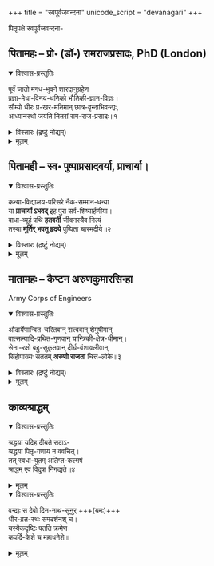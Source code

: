 +++
title = "स्वपूर्वजवन्दना"
unicode_script = "devanagari"
+++

पितृपक्षे स्वपूर्वजवन्दना-

## पितामहः – प्रो॰ (डॉ॰) रामराजप्रसादः, PhD (London)

<details open><summary>विश्वास-प्रस्तुतिः</summary>

पूर्वं जातो मगध-भुवने शारदानुग्रहेण  
प्रज्ञा-मेधा-विनय-धनिको भौतिकी-ज्ञान-विज्ञः।  
सौम्यो धीरः प्र-खर-मतिमान् छात्र-वृन्दाभिवन्द्यः,  
आध्यानस्थो जयति नितरां राम-राज-प्रसादः॥१
</details>

<details><summary>विस्तारः (द्रष्टुं नोद्यम्)</summary>

पूर्व काल में मगध की धरती पर जन्मे, देवी सरस्वती के अनुग्रह से प्रज्ञा, मेधा, और विनय के धनी, भौतिकी (physics) विज्ञान के ज्ञाता, सौम्य, धैर्यवान्, प्रखर बुद्धि से सम्पन्न, और अपने छात्रों के प्रिय, डॉ॰ रामराज प्रसाद हमारी स्मृति में अवस्थित होकर सदैव सुशोभित होते हैं।  
</details>



<details><summary>मूलम्</summary>

पूर्वं जातो मगधभुवने शारदानुग्रहेण  
प्रज्ञा-मेधा-विनय-धनिको भौतिकीज्ञानविज्ञः।  
सौम्यो धीरः प्रखरमतिमान् छात्रवृन्दाभिवन्द्यः,  
आध्यानस्थो **जयति** नितरां **रामराजप्रसादः**॥१
</details>  


## पितामही – स्व॰ पुष्पाप्रसादवर्या, प्राचार्या।  

<details open><summary>विश्वास-प्रस्तुतिः</summary>

कन्या-विद्यालय-परिसरे नैक-सम्मान-धन्या  
या **प्राचार्या ऽभवद्** इह पुरा सर्व-शिष्यार्हणीया।  
बाधा-व्यूहं पथि **हतवती** जीवनस्यैव नित्यं  
तस्या **मूर्तिर् भवतु हृदये** पुष्पिता चास्मदीये॥२
</details>

<details><summary>विस्तारः (द्रष्टुं नोद्यम्)</summary>

जो एक समय कन्या विद्यालय के परिसर में अनेक सम्मानों से धन्य होकर सभी शिष्यों की आदरणीय आचार्या के पद पर नियुक्त हुईं और अपने जीवन के पथ पर नित्य बाधाओं के समूह को परास्त करती गईं, उनकी मूर्ति हमारे हृदय में “पुष्पित” हो।  
</details>

<details><summary>मूलम्</summary>

कन्याविद्यालयपरिसरे नैकसम्मानधन्या  
या प्राचार्याऽभवदिह पुरा सर्वशिष्यार्हणीया।  
बाधाव्यूहं पथि हतवती जीवनस्यैव नित्यं  
तस्या मूर्तिर्भवतु हृदये पुष्पिता चास्मदीये॥२
</details>  


## मातामहः – कैप्टन अरुणकुमारसिन्हा
Army Corps of Engineers  

<details open><summary>विश्वास-प्रस्तुतिः</summary>

औदार्येणान्वित-चरितवान् सत्त्ववान् शेमुषीमान्  
वात्सल्यादि-प्रथित-गुणवान् यान्त्रिकी-क्षेत्र-धीमान्।  
सेना-रक्षो बहु-सुकृतवान् दीर्घ-वंशावलीवान्  
सिंहोपाख्यः सततम् **अरुणो राजतां** चित्त-लोके॥३
</details>

<details><summary>विस्तारः (द्रष्टुं नोद्यम्)</summary>

उदारता से भरे चरित, तेज, विवेक, और वात्सल्य आदि विख्यात गुणों से सम्पन्न, अभियान्त्रिकी के क्षेत्र में बुद्धि लगाने वाले, सैनिक, अनेक सत्कर्मों के धनी, परिपूर्ण परिवार वाले, “सिंह” (“सिन्हा”) के उपनाम से विभूषित कैप्टन अरुण कुमार हमारे चित्त-लोक में जगमगाते रहें।
</details>


<details><summary>मूलम्</summary>

औदार्येणान्वितचरितवान् सत्त्ववान् शेमुषीमान्  
वात्सल्यादिप्रथितगुणवान् यान्त्रिकीक्षेत्रधीमान्।  
सेनारक्षो बहुसुकृतवान् दीर्घवंशावलीवान्  
सिंहोपाख्यः सततमरुणो राजतां चित्तलोके॥३
</details>  


## काव्यश्राद्धम्
<details open><summary>विश्वास-प्रस्तुतिः</summary>

श्रद्धया यदिह दीयते सदाऽ-  
श्रद्धया पितृ-गणाय न क्वचित्।  
तत् स्वधा-युतम् अलिप्त-कल्मषं  
श्राद्धम् एव विदुषा निगद्यते॥४
</details>

<details><summary>मूलम्</summary>

श्रद्धया यदिह दीयते सदाऽ-  
श्रद्धया पितृगणाय न क्वचित्।  
तत्स्वधायुतमलिप्तकल्मषं  
श्राद्धमेव विदुषा निगद्यते॥४
</details>  

<details open><summary>विश्वास-प्रस्तुतिः</summary>

वन्द्यः स देवो दिन-नाथ-सूनुर् +++(यमः)+++  
धीर-व्रत-स्थः समदर्शनश् च।  
यस्यैकदृष्टिः पतति क्रमेण  
कपर्दि-केशे च महाधनेशे॥
</details>

<details><summary>मूलम्</summary>

वन्द्यः स देवो दिननाथसूनुर्  
धीरव्रतस्थः समदर्शनश्च।  
यस्यैकदृष्टिः पतति क्रमेण  
कपर्दिकेशे च महाधनेशे॥
</details>
